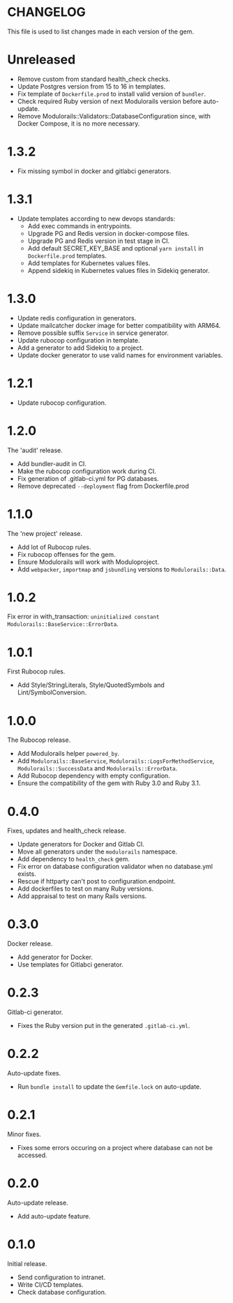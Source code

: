 #  CHANGELOG

This file is used to list changes made in each version of the gem.

# Unreleased

- Remove custom from standard health_check checks.
- Update Postgres version from 15 to 16 in templates.
- Fix template of `Dockerfile.prod` to install valid version of `bundler`.
- Check required Ruby version of next Modulorails version before auto-update.
- Remove Modulorails::Validators::DatabaseConfiguration since, with Docker Compose, it is no more necessary.

# 1.3.2

- Fix missing symbol in docker and gitlabci generators.

# 1.3.1

- Update templates according to new devops standards:
  - Add exec commands in entrypoints.
  - Upgrade PG and Redis version in docker-compose files.
  - Upgrade PG and Redis version in test stage in CI.
  - Add default SECRET_KEY_BASE and optional `yarn install` in `Dockerfile.prod` templates.
  - Add templates for Kubernetes values files.
  - Append sidekiq in Kubernetes values files in Sidekiq generator.

# 1.3.0

- Update redis configuration in generators.
- Update mailcatcher docker image for better compatibility with ARM64.
- Remove possible suffix `Service` in service generator.
- Update rubocop configuration in template.
- Add a generator to add Sidekiq to a project.
- Update docker generator to use valid names for environment variables.

# 1.2.1

- Update rubocop configuration.

# 1.2.0

The 'audit' release.

- Add bundler-audit in CI.
- Make the rubocop configuration work during CI.
- Fix generation of .gitlab-ci.yml for PG databases.
- Remove deprecated `--deployment` flag from Dockerfile.prod

# 1.1.0

The 'new project' release.

- Add lot of Rubocop rules.
- Fix rubocop offenses for the gem.
- Ensure Modulorails will work with Moduloproject.
- Add `webpacker`, `importmap` and `jsbundling` versions to `Modulorails::Data`.

# 1.0.2

Fix error in with_transaction: `uninitialized constant Modulorails::BaseService::ErrorData`.

# 1.0.1

First Rubocop rules.

- Add Style/StringLiterals, Style/QuotedSymbols and Lint/SymbolConversion.

# 1.0.0

The Rubocop release.

- Add Modulorails helper `powered_by`.
- Add `Modulorails::BaseService`, `Modulorails::LogsForMethodService`,
  `Modulorails::SuccessData` and `Modulorails::ErrorData`.
- Add Rubocop dependency with empty configuration.
- Ensure the compatibility of the gem with Ruby 3.0 and Ruby 3.1.

# 0.4.0

Fixes, updates and health_check release.

- Update generators for Docker and Gitlab CI.
- Move all generators under the `modulorails` namespace.
- Add dependency to `health_check` gem.
- Fix error on database configuration validator when no database.yml exists.
- Rescue if httparty can't post to configuration.endpoint.
- Add dockerfiles to test on many Ruby versions.
- Add appraisal to test on many Rails versions.

# 0.3.0

Docker release.

- Add generator for Docker.
- Use templates for Gitlabci generator. 

# 0.2.3

Gitlab-ci generator.

- Fixes the Ruby version put in the generated `.gitlab-ci.yml`.

# 0.2.2

Auto-update fixes.

- Run `bundle install` to update the `Gemfile.lock` on auto-update.

# 0.2.1

Minor fixes.

- Fixes some errors occuring on a project where database can not be accessed.

# 0.2.0

Auto-update release.

- Add auto-update feature.

# 0.1.0

Initial release.

- Send configuration to intranet.
- Write CI/CD templates.
- Check database configuration.
